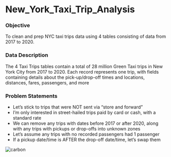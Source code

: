 # New_York_Taxi_Trip_Analysis

<h3>Objective</h3> To clean and prep NYC taxi trips data using 4 tables consisting of data from 2017 to 2020.

<h3>Data Description</h3> The 4 Taxi Trips tables contain a total of 28 million Green Taxi trips in New York City from 2017 to 2020. Each record represents one trip, with fields containing details about the pick-up/drop-off times and locations, distances, fares, passengers, and more

<h3>Problem Statements</h3>

- Let’s stick to trips that were NOT sent via “store and forward”
- I’m only interested in street-hailed trips paid by card or cash, with a standard rate
- We can remove any trips with dates before 2017 or after 2020, along with any trips with pickups or drop-offs into unknown zones
- Let’s assume any trips with no recorded passengers had 1 passenger
- If a pickup date/time is AFTER the drop-off date/time, let’s swap them



![carbon](https://github.com/kamiltirkey/New_York_Taxi_Trip_Analysis/assets/149951494/e2d3dd27-bea5-4eca-945a-0caec5beead5)
